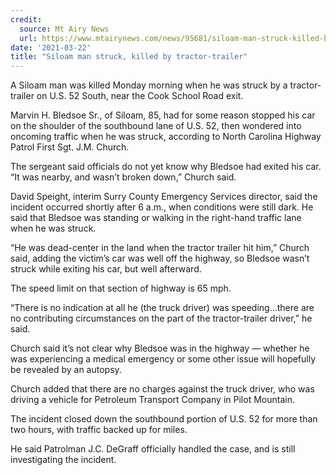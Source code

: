 ```yaml
---
credit:
  source: Mt Airy News
  url: https://www.mtairynews.com/news/95681/siloam-man-struck-killed-by-tractor-trailer
date: '2021-03-22'
title: "Siloam man struck, killed by tractor-trailer"
---
```

A Siloam man was killed Monday morning when he was struck by a tractor-trailer on U.S. 52 South, near the Cook School Road exit.

Marvin H. Bledsoe Sr., of Siloam, 85, had for some reason stopped his car on the shoulder of the southbound lane of U.S. 52, then wondered into oncoming traffic when he was struck, according to North Carolina Highway Patrol First Sgt. J.M. Church.

The sergeant said officials do not yet know why Bledsoe had exited his car. “It was nearby, and wasn’t broken down,” Church said.

David Speight, interim Surry County Emergency Services director, said the incident occurred shortly after 6 a.m., when conditions were still dark. He said that Bledsoe was standing or walking in the right-hand traffic lane when he was struck.

“He was dead-center in the land when the tractor trailer hit him,” Church said, adding the victim’s car was well off the highway, so Bledsoe wasn’t struck while exiting his car, but well afterward.

The speed limit on that section of highway is 65 mph.

“There is no indication at all he (the truck driver) was speeding…there are no contributing circumstances on the part of the tractor-trailer driver,” he said.

Church said it’s not clear why Bledsoe was in the highway — whether he was experiencing a medical emergency or some other issue will hopefully be revealed by an autopsy.

Church added that there are no charges against the truck driver, who was driving a vehicle for Petroleum Transport Company in Pilot Mountain.

The incident closed down the southbound portion of U.S. 52 for more than two hours, with traffic backed up for miles.

He said Patrolman J.C. DeGraff officially handled the case, and is still investigating the incident.
